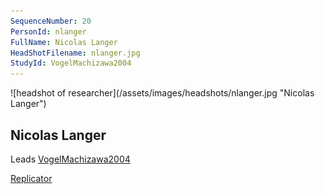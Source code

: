 ```yaml
---
SequenceNumber: 20
PersonId: nlanger
FullName: Nicolas Langer
HeadShotFilename: nlanger.jpg
StudyId: VogelMachizawa2004
---
```

<a name="nlanger">
![headshot of researcher](/assets/images/headshots/nlanger.jpg "Nicolas Langer")

## Nicolas Langer



Leads [VogelMachizawa2004](/replications/#VogelMachizawa2004)



[Replicator]("replicator")